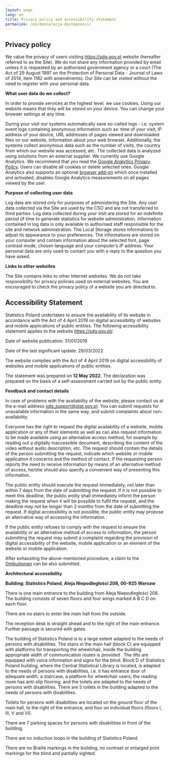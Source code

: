 ```yaml
---
layout: page
lang: en
title: Privacy policy and accessibility statement
permalink: /en/deklaracja-dostepnosci/
---
```

<article>

<h2><b>Privacy policy</b></h2>

<p>We value the privacy of users visiting <a href="https://sdg.gov.pl">https://sdg.gov.pl</a> website (hereafter referred to as the Site). We do not share any information provided by email unless it is requested by an authorised government agency or a court (The Act of 29 August 1997 on the Protection of Personal Data - Journal of Laws of 2014, item 1182 with amendments). Our Site can be visited without the need to register with your personal data.</p>

<p><b>What user data do we collect?</b></p>
<p>In order to provide services at the highest level, we use cookies. Using our website means that they will be stored on your device. You can change your browser settings at any time.</p>
<p>During your visit our systems automatically save so-called logs - i.e. system event logs containing anonymous information such as: time of your visit, IP address of your device, URL addresses of pages viewed and downloaded files on our website, information about your web browser. Additionally, the systems collect anonymous data such as the number of visits, the country from which our website was accessed, etc. The collected data is analyzed using solutions from an external supplier. We currently use Google Analytics. We recommend that you read the <a href="https://policies.google.com/privacy?hl=en" target="_blank" title="Read the Google Analytics Privacy Policy">Google Analytics Privacy Policy</a>. Users can disable all cookies or delete selected ones. Google Analytics also supports an optional <a href="https://tools.google.com/dlpage/gaoptout/?hl=en" target="_blank" title="Google Analytics Opt-out Browser Add-on">browser add-on</a> which once installed and activated, disables Google Analytics measurements on all pages viewed by the user.</p>

<p><b>Purpose of collecting user data</b></p>
<p>Log data are stored only for purposes of administering the Site. Any user data collected via the Site are used by the CSO and are not transferred to third parties. Log data collected during your visit are stored for an indefinite period of time to generate statistics for website administration. Information contained in log data is only available to authorised staff responsible for the site and network administration. The Local Storage stores informations to adjust its appearance to your preferences. The informations are stored on your computer and contain information about the selected font, page contrast mode, chosen language and your computer’s IP address. Your personal data are only used to contact you with a reply to the question you have asked.</p>

<p><b>Links to other websites</b></p>

<p>The Site contains links to other Internet websites. We do not take responsibility for privacy policies used on external websites. You are encouraged to check the privacy policy of a website you are directed to.</p>


  <h2><b>Accessibility Statement</b></h2>

  <p>Statistics Poland undertakes to ensure the availability of its website in accordance with the Act of 4 April 2019 on digital accessibility of websites and mobile applications of public entities. The following accessibility statement applies to the website <a title="Go to main page" href="https://sdg.gov.pl"  target="_blank">https://sdg.gov.pl/</a>.</p>

  <p>Date of website publication: 31/01/2019</p>

  <p>Date of the last significant update: 28/03/2022</p>

  <p>The website complies with the Act of 4 April 2019 on digital accessibility of websites and mobile applications of public entities.

  <p>The statement was prepared on <b>12 May 2022</b>. The declaration was prepared on the basis of a self-assessment carried out by the public entity.</p>

  <p><b>Feedback and contact details</b></p>

  <p>In case of problems with the availability of the website, please contact us at the e-mail address <a title="Send an email to sdg_support" href="mailto:sdg_support@stat.gov.pl">sdg_support@stat.gov.pl</a>. You can submit requests for unavailable information in the same way, and submit complaints about non-availability.</p>

  <p>Everyone has the right to request the digital availability of a website, mobile application or any of their elements as well as can also request information to be made available using an alternative access method, for example by reading out a digitally inaccessible document, describing the content of the video without audio description, etc. The request should contain the details of the person submitting the request, indicate which website or mobile application it concerns and the method of contact. If the requesting person reports the need to receive information by means of an alternative method of access, he/she should also specify a convenient way of presenting this information.</p>

  <p>The public entity should execute the request immediately, not later than within 7 days from the date of submitting the request. If it is not possible to meet this deadline, the public entity shall immediately inform the person making the request when it will be possible to fulfil the request, and the deadline may not be longer than 2 months from the date of submitting the request. If digital accessibility is not possible, the public entity may propose an alternative way of accessing the information.</p>

  <p>If the public entity refuses to comply with the request to ensure the availability or an alternative method of access to information, the person submitting the request may submit a complaint regarding the provision of digital accessibility of the website, mobile application or an element of the website or mobile application.</p>

  <p>After exhausting the above-mentioned procedure, a claim to the <a title="Contact the Ombudsman" href="https://bip.brpo.gov.pl/en/en/content/how-refer-your-matter-commissioner-human-rights"  target="_blank">Ombudsman</a> can be also submitted.

  <p><b>Architectural accessibility</b></p>

  <p><b>Building: Statistics Poland, Aleja Niepodległości 208, 00-925 Warsaw</b></p>

  <p>There is one main entrance to the building from Aleja Niepodległości 208. The building consists of seven floors and four wings marked A B C D on each floor.</p>

  <p>There are no stairs to enter the main hall from the outside.</p>

  <p>The reception desk is straight ahead and to the right of the main entrance. Further passage is secured with gates.</p>

  <p>The building of Statistics Poland is to a large extent adapted to the needs of persons with disabilities. The stairs in the main hall (block C) are equipped with platforms for transporting the wheelchair, inside the building appropriate width of communication routes is provided . The lifts are equipped with voice information and signs for the blind. Block D of Statistics Poland building, where the Central Statistical Library is located, is adapted to the needs of persons with disabilities, i.e. it has entrance door of adequate width, a staircase, a platform for wheelchair users; the reading room has anti-slip flooring, and the toilets are adapted to the needs of persons with disabilities. There are 5 toilets in the building adapted to the needs of persons with disabilities.</p>

  <p>Toilets for persons with disabilities are located on the ground floor of the main hall, to the right of the entrance, and four on individual floors (floors I, III, V and VI).</p>

  <p>There are 7 parking spaces for persons with disabilities in front of the building.</p>

  <p>There are no induction loops in the building of Statistics Poland.</p>

  <p>There are no Braille markings in the building, no contrast or enlarged print markings for the blind and partially sighted.</p>
